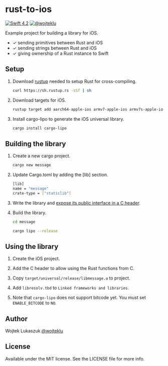 # rust-to-ios
[![Swift 4.2](https://img.shields.io/badge/swift-4.2-orange.svg?style=flat)](#)
[![@wojteklu](https://img.shields.io/badge/contact-@wojteklu-blue.svg?style=flat)](https://twitter.com/wojteklu)

Example project for building a library for iOS.

* ✓ sending primitives between Rust and iOS
* ✓ sending strings between Rust and iOS
* ✓ giving ownership of a Rust instance to Swift

Setup
-----

1. Download [rustup](https://www.rustup.rs/) needed to setup Rust for cross-compiling.

    ```sh
    curl https://sh.rustup.rs -sSf | sh
    ```

2. Download targets for iOS.

    ```sh
    rustup target add aarch64-apple-ios armv7-apple-ios armv7s-apple-ios x86_64-apple-ios i386-apple-ios
    ```

3. Install cargo-lipo to generate the iOS universal library.

    ```sh
    cargo install cargo-lipo
    ```

Building the library
--------------------

1. Create a new cargo project.

    ```sh
    cargo new message
    ```

2. Update Cargo.toml by adding the [lib] section.

    ```sh
    [lib]
    name = "message"
    crate-type = ["staticlib"]
    ```

3. Write the library and [expose its public interface in a C header](https://doc.rust-lang.org/book/first-edition/ffi.html).

4. Build the library.

    ```sh
    cd message

    cargo lipo --release
    ```

Using the library
-----------------

1. Create the iOS project.

2. Add the C header to allow using the Rust functions from C.

3. Copy `target/universal/release/libmessage.a` to project.

4. Add `libresolv.tbd` to `Linked frameworks and libraries`.

5. Note that `cargo-lipo` does not support bitcode yet. You must set `ENABLE_BITCODE` to `NO`.

## Author

Wojtek Lukaszuk [@wojteklu](http://twitter.com/wojteklu)

## License

Available under the MIT license. See the LICENSE file for more info.
